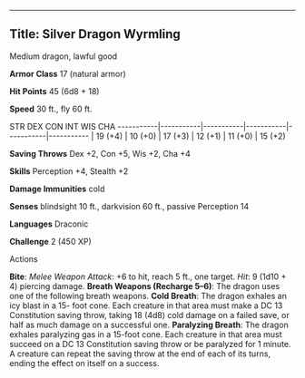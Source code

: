 -------------------------
Title: Silver Dragon Wyrmling
-------------------------


Medium dragon, lawful good

**Armor Class** 17 (natural armor)

**Hit Points** 45 (6d8 + 18)

**Speed** 30 ft., fly 60 ft.

  STR         DEX         CON         INT         WIS         CHA
  -----------|-----------|-----------|-----------|-----------|-----------
  | 19 (+4)   | 10 (+0)   | 17 (+3)   | 12 (+1)   | 11 (+0)   | 15 (+2)

**Saving Throws** Dex +2, Con +5, Wis +2, Cha +4

**Skills** Perception +4, Stealth +2

**Damage Immunities** cold

**Senses** blindsight 10 ft., darkvision 60 ft., passive Perception 14

**Languages** Draconic

**Challenge** 2 (450 XP)


Actions

**Bite**: *Melee Weapon Attack*: +6 to hit, reach 5 ft., one target.
*Hit*: 9 (1d10 + 4) piercing damage.
**Breath Weapons (Recharge 5–6)**: The dragon uses one of the following
breath weapons.
**Cold Breath**: The dragon exhales an icy blast in a 15- foot cone.
    Each creature in that area must make a DC 13 Constitution saving
    throw, taking 18 (4d8) cold damage on a failed save, or half as much
    damage on a successful one.
**Paralyzing Breath**: The dragon exhales paralyzing gas in a
    15-foot cone. Each creature in that area must succeed on a DC 13
    Constitution saving throw or be paralyzed for 1 minute. A creature
    can repeat the saving throw at the end of each of its turns, ending
    the effect on itself on a success.


